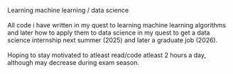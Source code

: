 ﻿<p align="left">Learning machine learning / data science<br><br>All code i have written in my quest to learning machine learning algorithms and later how to apply them to data science in my quest to get a data science internship next summer (2025) and later a graduate job (2026).<br><br>Hoping to stay motivated to atleast read/code atleast 2 hours a day, although may decrease during exam season.</p>



###
